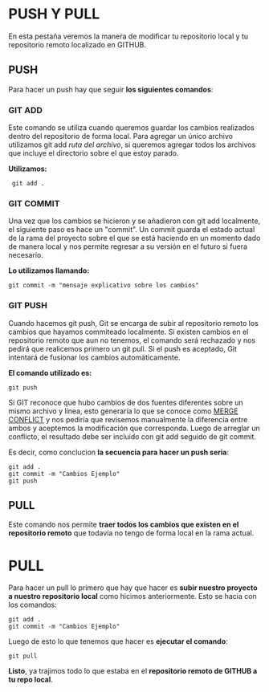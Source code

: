 # PUSH Y PULL

En esta pestaña veremos la manera de modificar tu repositorio local y tu repositorio remoto localizado en GITHUB. 

## PUSH

Para hacer un push hay que seguir **los siguientes comandos**:

### GIT ADD

Este comando se utiliza cuando queremos guardar los cambios realizados dentro del repositorio de forma local.
Para agregar un único archivo utilizamos git add *ruta del archivo*, si queremos agregar todos los archivos que incluye el directorio sobre el que estoy parado.

**Utilizamos:**

` git add .`

### GIT COMMIT
Una vez que los cambios se hicieron y se añadieron con git add localmente, el siguiente paso es hace un "commit". Un commit guarda el estado actual de la rama del proyecto sobre el que se está haciendo en un momento dado de manera local y nos permite regresar a su versión en el futuro si fuera necesario.

**Lo utilizamos llamando:**

`git commit -m "mensaje explicativo sobre los cambios"`

### GIT PUSH

Cuando hacemos git push, Git se encarga de subir al repositorio remoto los cambios que hayamos commiteado localmente. Si existen cambios en el repositorio remoto que aun no tenemos, el comando será rechazado y nos pedirá que realicemos primero un git pull.
Si el push es aceptado, Git intentará de fusionar los cambios automáticamente.

**El comando utilizado es:**

`git push`

Si GIT reconoce que hubo cambios de dos fuentes diferentes sobre un mismo archivo y línea, esto generaría lo que se conoce como [MERGE CONFLICT](MERGECONFLICT.md) y nos pediría que revisemos manualmente la diferencia entre ambos y aceptemos la modificación que corresponda. Luego de arreglar un conflicto, el resultado debe ser incluido con git add seguido de git commit.

Es decir, como conclucion **la secuencia para hacer un push seria**:

```
git add .
git commit -m "Cambios Ejemplo"
git push
```

## PULL

Este comando nos permite **traer todos los cambios que existen en el repositorio remoto** que todavía no tengo de forma local en la rama actual.

# PULL

Para hacer un pull lo primero que hay que hacer es **subir nuestro proyecto a nuestro repositorio local** como hicimos anteriormente. Esto se hacia con los comandos:

```
git add .
git commit -m "Cambios Ejemplo"
```

Luego de esto lo que tenemos que hacer es **ejecutar el comando**:

`git pull`

**Listo**, ya trajimos todo lo que estaba en el **repositorio remoto de GITHUB a tu repo local**.